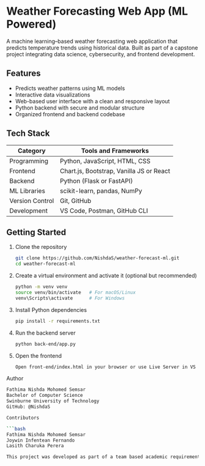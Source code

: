 # Weather Forecasting Web App (ML Powered)

A machine learning–based weather forecasting web application that predicts temperature trends using historical data. Built as part of a capstone project integrating data science, cybersecurity, and frontend development.

## Features

- Predicts weather patterns using ML models
- Interactive data visualizations
- Web-based user interface with a clean and responsive layout
- Python backend with secure and modular structure
- Organized frontend and backend codebase

## Tech Stack

| Category       | Tools and Frameworks                       |
|----------------|--------------------------------------------|
| Programming    | Python, JavaScript, HTML, CSS              |
| Frontend       | Chart.js, Bootstrap, Vanilla JS or React   |
| Backend        | Python (Flask or FastAPI)                  |
| ML Libraries   | scikit-learn, pandas, NumPy                |
| Version Control| Git, GitHub                                |
| Development    | VS Code, Postman, GitHub CLI               |


## Getting Started

1. Clone the repository

   ```bash
   git clone https://github.com/NishdaS/weather-forecast-ml.git
   cd weather-forecast-ml

2. Create a virtual environment and activate it (optional but recommended)

   ```bash
   python -m venv venv
   source venv/bin/activate   # For macOS/Linux
   venv\Scripts\activate      # For Windows

3. Install Python dependencies
   
   ```bash
   pip install -r requirements.txt

5. Run the backend server

   ```bash
   python back-end/app.py

7. Open the frontend
   ```bash
   Open front-end/index.html in your browser or use Live Server in VS Code.


Author
```bash
Fathima Nishda Mohomed Semsar
Bachelor of Computer Science
Swinburne University of Technology
GitHub: @NishdaS

Contributors

```bash
Fathima Nishda Mohomed Semsar
Joywin Infentean Fernando
Lasith Charuka Perera

This project was developed as part of a team based academic requirement and is intended for learning and demonstration purposes.
